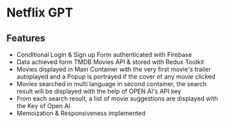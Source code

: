 # Netflix GPT

## Features
- Conditional Login & Sign up Form authenticated with Firebase
- Data achieved form TMDB Movies API & stored with Redux Toolkit
- Movies displayed in Main Container with the very first movie's trailer autoplayed and a Popup is portrayed if the cover of any movie clicked
- Movies searched in multi language in second container, the search result will be displayed with the help of OPEN AI's API key
- From each search result, a list of movie suggestions are displayed with the Key of Open AI
- Memoization & Responsiveness implemented